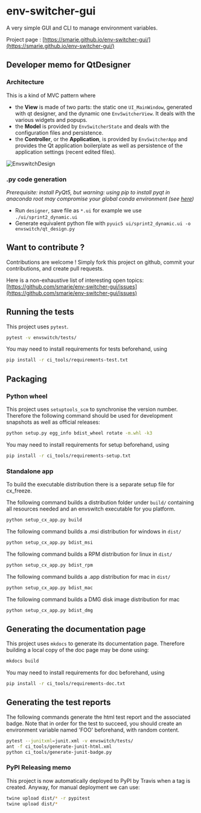 # env-switcher-gui

A very simple GUI and CLI to manage environment variables.


Project page : [https://smarie.github.io/env-switcher-gui/](https://smarie.github.io/env-switcher-gui/)

## Developer memo for QtDesigner 

### Architecture 
 
This is a kind of MVC pattern where 

* the **View** is made of two parts: the static one `UI_MainWindow`, generated with qt designer, and the dynamic one `EnvSwitcherView`. It deals with the various widgets and popups.
* the **Model** is provided by `EnvSwitcherState` and deals with the configuration files and persistence.
* the **Controller**, or the **Application**, is provided by `EnvSwitcherApp` and provides the Qt application boilerplate as well as persistence of the application settings (recent edited files).

![EnvswitchDesign](https://raw.githubusercontent.com/smarie/env-switcher-gui/master/docs/DesignOverview.png) 


### .py code generation

*Prerequisite: install PyQt5, but warning: using pip to install pyqt in anaconda root may compromise your global conda environment (see [here](https://github.com/ContinuumIO/anaconda-issues/issues/1970))*
* Run `designer`, save file as `*.ui` for example we use `./ui/sprint2_dynamic.ui`
* Generate equivalent python file with `pyuic5 ui/sprint2_dynamic.ui -o envswitch/qt_design.py`


## Want to contribute ?

Contributions are welcome ! Simply fork this project on github, commit your contributions, and create pull requests.

Here is a non-exhaustive list of interesting open topics: [https://github.com/smarie/env-switcher-gui/issues](https://github.com/smarie/env-switcher-gui/issues)


## Running the tests

This project uses `pytest`. 

```bash
pytest -v envswitch/tests/
```

You may need to install requirements for tests beforehand, using 

```bash
pip install -r ci_tools/requirements-test.txt
```

## Packaging

### Python wheel

This project uses `setuptools_scm` to synchronise the version number. Therefore the following command should be used for development snapshots as well as official releases: 

```bash
python setup.py egg_info bdist_wheel rotate -m.whl -k3
```

You may need to install requirements for setup beforehand, using 

```bash
pip install -r ci_tools/requirements-setup.txt
```

### Standalone app

To build the executable distribution there is a separate setup file for cx_freeze.

The following command builds a distribution folder under `build/` containing all resources needed and an envswitch executable for you platform. 

```bash
python setup_cx_app.py build
```

The following command builds a .msi distribution for windows in `dist/`

```bash
python setup_cx_app.py bdist_msi
```

The following command builds a RPM distribution for linux in `dist/`

```bash
python setup_cx_app.py bdist_rpm
```

The following command builds a .app distribution for mac in `dist/`

```bash
python setup_cx_app.py bdist_mac
```

The following command builds a DMG disk image distribution for mac

```bash
python setup_cx_app.py bdist_dmg
```


## Generating the documentation page

This project uses `mkdocs` to generate its documentation page. Therefore building a local copy of the doc page may be done using:

```bash
mkdocs build
```

You may need to install requirements for doc beforehand, using 

```bash
pip install -r ci_tools/requirements-doc.txt
```

## Generating the test reports

The following commands generate the html test report and the associated badge. 
Note that in order for the test to succeed, you should create an environment variable named 'FOO' beforehand, with random content.

```bash
pytest --junitxml=junit.xml -v envswitch/tests/
ant -f ci_tools/generate-junit-html.xml
python ci_tools/generate-junit-badge.py
```

### PyPI Releasing memo

This project is now automatically deployed to PyPI by Travis when a tag is created. Anyway, for manual deployment we can use:

```bash
twine upload dist/* -r pypitest
twine upload dist/*
```
